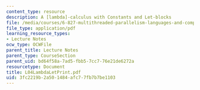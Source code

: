 ```yaml
---
content_type: resource
description: A [lambda]-calculus with Constants and Let-blocks
file: /media/courses/6-827-multithreaded-parallelism-languages-and-compilers-fall-2002/3fc2219b2a501484afc77fb7b7be1103_L04LambdaLetPrint.pdf
file_type: application/pdf
learning_resource_types:
- Lecture Notes
ocw_type: OCWFile
parent_title: Lecture Notes
parent_type: CourseSection
parent_uid: bd64f58a-7ad5-fbb5-7cc7-76e21de6272a
resourcetype: Document
title: L04LambdaLetPrint.pdf
uid: 3fc2219b-2a50-1484-afc7-7fb7b7be1103
---
```

